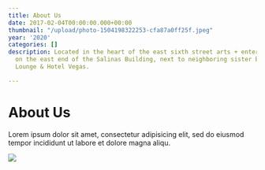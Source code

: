 ```yaml
---
title: About Us
date: 2017-02-04T00:00:00.000+00:00
thumbnail: "/upload/photo-1504198322253-cfa87a0ff25f.jpeg"
year: '2020'
categories: []
description: Located in the heart of the east sixth street arts + entertainment district
  on the east end of the Salinas Building, next to neighboring sister bar The Volstead
  Lounge & Hotel Vegas.

---
```


# About Us

Lorem ipsum dolor sit amet, consectetur adipisicing elit, sed do eiusmod tempor incididunt ut labore et dolore magna aliqu.

![](/upload/photo-1504198322253-cfa87a0ff25f.jpeg)